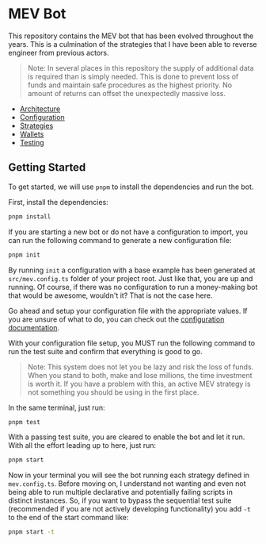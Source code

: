 # MEV Bot

This repository contains the MEV bot that has been evolved throughout the years. This is a culmination of the strategies that I have been able to reverse engineer from previous actors.

> Note:
> In several places in this repository the supply of additional data is required than is simply needed. This is done to prevent loss of funds and maintain safe procedures as the highest priority. No amount of returns can offset the unexpectedly massive loss.

- [Architecture](./docs/architecture.md)
- [Configuration](./docs/configuration.md)
- [Strategies](./docs/strategies.md)
- [Wallets](./docs/wallets.md)
- [Testing](./docs/testing.md)

## Getting Started

To get started, we will use `pnpm` to install the dependencies and run the bot.

First, install the dependencies:

```bash
pnpm install
```

If you are starting a new bot or do not have a configuration to import, you can run the following command to generate a new configuration file:

```bash
pnpm init
```

By running `init` a configuration with a base example has been generated at `src/mev.config.ts` folder of your project root. Just like that, you are up and running. Of course, if there was no configuration to run a money-making bot that would be awesome, wouldn't it? That is not the case here.

Go ahead and setup your configuration file with the appropriate values. If you are unsure of what to do, you can check out the [configuration documentation](./docs/configuration.md).

With your configuration file setup, you MUST run the following command to run the test suite and confirm that everything is good to go.

> Note:
> This system does not let you be lazy and risk the loss of funds. When you stand to both, make and lose millions, the time investment is worth it. If you have a problem with this, an active MEV strategy is not something you should be using in the first place.

In the same terminal, just run:

```bash
pnpm test
```

With a passing test suite, you are cleared to enable the bot and let it run. With all the effort leading up to here, just run:

```bash
pnpm start
```

Now in your terminal you will see the bot running each strategy defined in `mev.config.ts`. Before moving on, I understand not wanting and even not being able to run multiple declarative and potentially failing scripts in distinct instances. So, if you want to bypass the sequential test suite (recommended if you are not actively developing functionality) you add `-t` to the end of the start command like:

```bash
pnpm start -t
```

